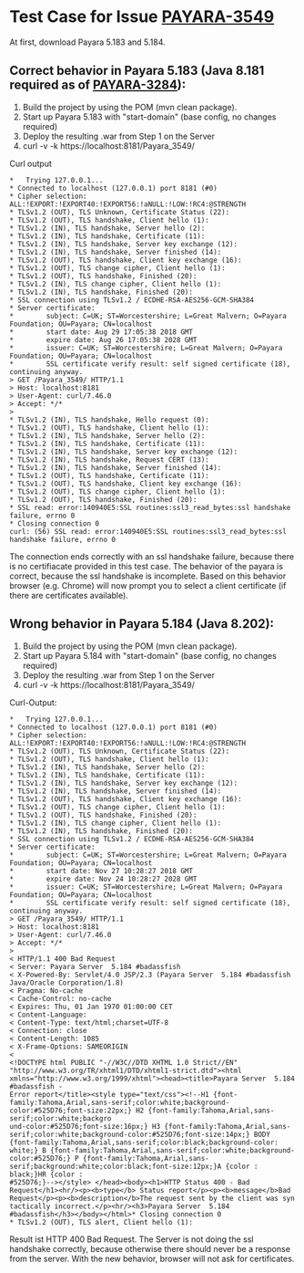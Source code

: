 # Test Case for Issue [PAYARA-3549](https://github.com/payara/Payara/issues/3549)

At first, download Payara 5.183 and 5.184.

## Correct behavior in Payara 5.183 (Java 8.181 required as of [PAYARA-3284](https://github.com/payara/Payara/issues/3284)):

1. Build the project by using the POM (mvn clean package).
2. Start up Payara 5.183 with "start-domain" (base config, no changes required)
3. Deploy the resulting .war from Step 1 on the Server
4. curl -v -k https://localhost:8181/Payara_3549/

Curl output

```
*   Trying 127.0.0.1...
* Connected to localhost (127.0.0.1) port 8181 (#0)
* Cipher selection: ALL:!EXPORT:!EXPORT40:!EXPORT56:!aNULL:!LOW:!RC4:@STRENGTH
* TLSv1.2 (OUT), TLS Unknown, Certificate Status (22):
* TLSv1.2 (OUT), TLS handshake, Client hello (1):
* TLSv1.2 (IN), TLS handshake, Server hello (2):
* TLSv1.2 (IN), TLS handshake, Certificate (11):
* TLSv1.2 (IN), TLS handshake, Server key exchange (12):
* TLSv1.2 (IN), TLS handshake, Server finished (14):
* TLSv1.2 (OUT), TLS handshake, Client key exchange (16):
* TLSv1.2 (OUT), TLS change cipher, Client hello (1):
* TLSv1.2 (OUT), TLS handshake, Finished (20):
* TLSv1.2 (IN), TLS change cipher, Client hello (1):
* TLSv1.2 (IN), TLS handshake, Finished (20):
* SSL connection using TLSv1.2 / ECDHE-RSA-AES256-GCM-SHA384
* Server certificate:
*        subject: C=UK; ST=Worcestershire; L=Great Malvern; O=Payara Foundation; OU=Payara; CN=localhost
*        start date: Aug 29 17:05:38 2018 GMT
*        expire date: Aug 26 17:05:38 2028 GMT
*        issuer: C=UK; ST=Worcestershire; L=Great Malvern; O=Payara Foundation; OU=Payara; CN=localhost
*        SSL certificate verify result: self signed certificate (18), continuing anyway.
> GET /Payara_3549/ HTTP/1.1
> Host: localhost:8181
> User-Agent: curl/7.46.0
> Accept: */*
>
* TLSv1.2 (IN), TLS handshake, Hello request (0):
* TLSv1.2 (OUT), TLS handshake, Client hello (1):
* TLSv1.2 (IN), TLS handshake, Server hello (2):
* TLSv1.2 (IN), TLS handshake, Certificate (11):
* TLSv1.2 (IN), TLS handshake, Server key exchange (12):
* TLSv1.2 (IN), TLS handshake, Request CERT (13):
* TLSv1.2 (IN), TLS handshake, Server finished (14):
* TLSv1.2 (OUT), TLS handshake, Certificate (11):
* TLSv1.2 (OUT), TLS handshake, Client key exchange (16):
* TLSv1.2 (OUT), TLS change cipher, Client hello (1):
* TLSv1.2 (OUT), TLS handshake, Finished (20):
* SSL read: error:140940E5:SSL routines:ssl3_read_bytes:ssl handshake failure, errno 0
* Closing connection 0
curl: (56) SSL read: error:140940E5:SSL routines:ssl3_read_bytes:ssl handshake failure, errno 0
```

The connection ends correctly with an ssl handshake failure, because there is no certifiacate provided in this test case. The behavior of the payara is correct, because the ssl handshake is incomplete. Based on this behavior browser (e.g. Chrome) will now prompt you to select a client certificate (if there are certificates available).



## Wrong behavior in Payara 5.184 (Java 8.202):

1. Build the project by using the POM (mvn clean package).
2. Start up Payara 5.184 with "start-domain" (base config, no changes required)
3. Deploy the resulting .war from Step 1 on the Server
4. curl -v -k https://localhost:8181/Payara_3549/

Curl-Output:

```
*   Trying 127.0.0.1...
* Connected to localhost (127.0.0.1) port 8181 (#0)
* Cipher selection: ALL:!EXPORT:!EXPORT40:!EXPORT56:!aNULL:!LOW:!RC4:@STRENGTH
* TLSv1.2 (OUT), TLS Unknown, Certificate Status (22):
* TLSv1.2 (OUT), TLS handshake, Client hello (1):
* TLSv1.2 (IN), TLS handshake, Server hello (2):
* TLSv1.2 (IN), TLS handshake, Certificate (11):
* TLSv1.2 (IN), TLS handshake, Server key exchange (12):
* TLSv1.2 (IN), TLS handshake, Server finished (14):
* TLSv1.2 (OUT), TLS handshake, Client key exchange (16):
* TLSv1.2 (OUT), TLS change cipher, Client hello (1):
* TLSv1.2 (OUT), TLS handshake, Finished (20):
* TLSv1.2 (IN), TLS change cipher, Client hello (1):
* TLSv1.2 (IN), TLS handshake, Finished (20):
* SSL connection using TLSv1.2 / ECDHE-RSA-AES256-GCM-SHA384
* Server certificate:
*        subject: C=UK; ST=Worcestershire; L=Great Malvern; O=Payara Foundation; OU=Payara; CN=localhost
*        start date: Nov 27 10:28:27 2018 GMT
*        expire date: Nov 24 10:28:27 2028 GMT
*        issuer: C=UK; ST=Worcestershire; L=Great Malvern; O=Payara Foundation; OU=Payara; CN=localhost
*        SSL certificate verify result: self signed certificate (18), continuing anyway.
> GET /Payara_3549/ HTTP/1.1
> Host: localhost:8181
> User-Agent: curl/7.46.0
> Accept: */*
>
< HTTP/1.1 400 Bad Request
< Server: Payara Server  5.184 #badassfish
< X-Powered-By: Servlet/4.0 JSP/2.3 (Payara Server  5.184 #badassfish Java/Oracle Corporation/1.8)
< Pragma: No-cache
< Cache-Control: no-cache
< Expires: Thu, 01 Jan 1970 01:00:00 CET
< Content-Language:
< Content-Type: text/html;charset=UTF-8
< Connection: close
< Content-Length: 1085
< X-Frame-Options: SAMEORIGIN
<
<!DOCTYPE html PUBLIC "-//W3C//DTD XHTML 1.0 Strict//EN" "http://www.w3.org/TR/xhtml1/DTD/xhtml1-strict.dtd"><html xmlns="http://www.w3.org/1999/xhtml"><head><title>Payara Server  5.184 #badassfish -
Error report</title><style type="text/css"><!--H1 {font-family:Tahoma,Arial,sans-serif;color:white;background-color:#525D76;font-size:22px;} H2 {font-family:Tahoma,Arial,sans-serif;color:white;backgro
und-color:#525D76;font-size:16px;} H3 {font-family:Tahoma,Arial,sans-serif;color:white;background-color:#525D76;font-size:14px;} BODY {font-family:Tahoma,Arial,sans-serif;color:black;background-color:
white;} B {font-family:Tahoma,Arial,sans-serif;color:white;background-color:#525D76;} P {font-family:Tahoma,Arial,sans-serif;background:white;color:black;font-size:12px;}A {color : black;}HR {color :
#525D76;}--></style> </head><body><h1>HTTP Status 400 - Bad Request</h1><hr/><p><b>type</b> Status report</p><p><b>message</b>Bad Request</p><p><b>description</b>The request sent by the client was syn
tactically incorrect.</p><hr/><h3>Payara Server  5.184 #badassfish</h3></body></html>* Closing connection 0
* TLSv1.2 (OUT), TLS alert, Client hello (1):
```

Result ist HTTP 400 Bad Request. The Server is not doing the ssl handshake correctly, because otherwise there should never be a response from the server. With the new behavior, browser will not ask for certificates.


